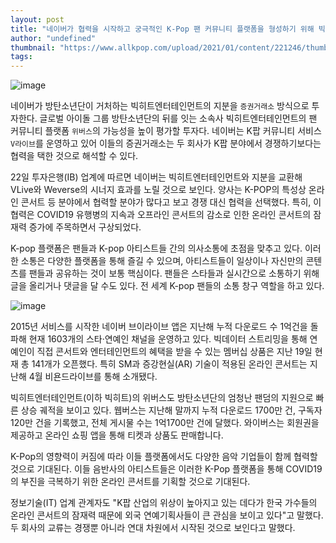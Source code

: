 ```yaml
---
layout: post
title: "네이버가 협력을 시작하고 궁극적인 K-Pop 팬 커뮤니티 플랫폼을 형성하기 위해 빅히트엔터테인먼트에 지분을 투자한 것으로 알려졌다."
author: "undefined"
thumbnail: "https://www.allkpop.com/upload/2021/01/content/221246/thumb/1611337607-image.png"
tags: 
---
```



![image](https://www.allkpop.com/upload/2021/01/content/221246/1611337607-image.png)

네이버가 방탄소년단이 거처하는 빅히트엔터테인먼트의 지분을 `증권거래소` 방식으로 투자한다. 글로벌 아이돌 그룹 방탄소년단의 뒤를 잇는 소속사 빅히트엔터테인먼트의 팬 커뮤니티 플랫폼 `위버스`의 가능성을 높이 평가할 투자다. 네이버는 K팝 커뮤니티 서비스 `V라이브`를 운영하고 있어 이들의 증권거래소는 두 회사가 K팝 분야에서 경쟁하기보다는 협력을 택한 것으로 해석할 수 있다.

22일 투자은행(IB) 업계에 따르면 네이버는 빅히트엔터테인먼트와 지분을 교환해 VLive와 Weverse의 시너지 효과를 노릴 것으로 보인다. 양사는 K-POP의 특성상 온라인 콘서트 등 분야에서 협력할 분야가 많다고 보고 경쟁 대신 협력을 선택했다. 특히, 이 협력은 COVID19 유행병의 지속과 오프라인 콘서트의 감소로 인한 온라인 콘서트의 잠재력 증가에 주목하면서 구상되었다.

K-pop 플랫폼은 팬들과 K-pop 아티스트들 간의 의사소통에 초점을 맞추고 있다. 이러한 소통은 다양한 플랫폼을 통해 즐길 수 있으며, 아티스트들이 일상이나 자신만의 콘텐츠를 팬들과 공유하는 것이 보통 핵심이다. 팬들은 스타들과 실시간으로 소통하기 위해 글을 올리거나 댓글을 달 수도 있다. 전 세계 K-pop 팬들의 소통 창구 역할을 하고 있다.

![image](https://www.allkpop.com/upload/2021/01/content/221248/1611337710-image.png)

2015년 서비스를 시작한 네이버 브이라이브 앱은 지난해 누적 다운로드 수 1억건을 돌파해 현재 1603개의 스타·연예인 채널을 운영하고 있다. 빅데이터 스트리밍을 통해 연예인이 직접 콘서트와 엔터테인먼트의 혜택을 받을 수 있는 멤버십 상품은 지난 19일 현재 총 141개가 오픈했다. 특히 SM과 증강현실(AR) 기술이 적용된 온라인 콘서트는 지난해 4월 비욘드라이브를 통해 소개됐다.

빅히트엔터테인먼트(이하 빅히트)의 위버스도 방탄소년단의 엄청난 팬덤의 지원으로 빠른 상승 궤적을 보이고 있다. 웹버스는 지난해 말까지 누적 다운로드 1700만 건, 구독자 120만 건을 기록했고, 전체 게시물 수는 1억1700만 건에 달했다. 와이버스는 회원권을 제공하고 온라인 쇼핑 앱을 통해 티켓과 상품도 판매합니다.

K-Pop의 영향력이 커짐에 따라 이들 플랫폼에서도 다양한 음악 기업들이 함께 협력할 것으로 기대된다. 이들 음반사의 아티스트들은 이러한 K-Pop 플랫폼을 통해 COVID19의 부진을 극복하기 위한 온라인 콘서트를 기획할 것으로 기대된다.

정보기술(IT) 업계 관계자도 "K팝 산업의 위상이 높아지고 있는 데다가 한국 가수들의 온라인 콘서트의 잠재력 때문에 외국 연예기획사들이 큰 관심을 보이고 있다"고 말했다. 두 회사의 교류는 경쟁뿐 아니라 연대 차원에서 시작된 것으로 보인다고 말했다.